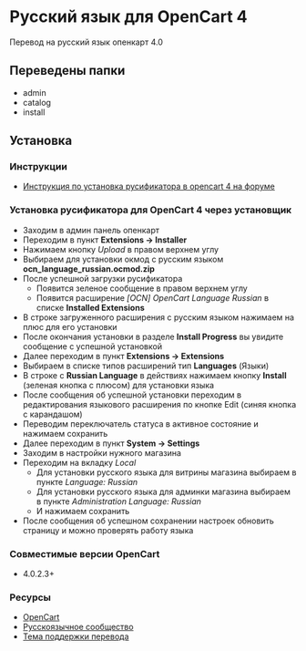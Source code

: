 # Русский язык для OpenCart 4

Перевод на русский язык опенкарт 4.0

## Переведены папки

- admin
- catalog
- install

## Установка

### Инструкции

- [Инструкция по установка русификатора в opencart 4 на форуме](https://forum.opencart.name/threads/Установка-русификатора-в-opencart-4.216/)

### Установка русификатора для OpenCart 4 через установщик

- Заходим в админ панель опенкарт
- Переходим в пункт **Extensions -> Installer**
- Нажимаем кнопку _Upload_ в правом верхнем углу
- Выбираем для установки окмод с русским языком **ocn_language_russian.ocmod.zip**
- После успешной загрузки русификатора
  - Появится зеленое сообщение в правом верхнем углу
  - Появится расширение _[OCN] OpenCart Language Russian_ в списке **Installed Extensions**
- В строке загруженного расширения с русским языком нажимаем на плюс для его установки
- После окончания установки в разделе **Install Progress** вы увидите сообщение с успешной установкой
- Далее переходим в пункт **Extensions -> Extensions**
- Выбираем в списке типов расширений тип **Languages** (Языки)
- В строке с **Russian Language** в действиях нажимаем кнопку **Install** (зеленая кнопка с плюсом) для установки языка
- После сообщения об успешной установки переходим в редактирования языкового расширения по кнопке Edit (синяя кнопка с карандашом)
- Переводим переключатель статуса в активное состояние и нажимаем сохранить
- Далее переходим в пункт **System -> Settings**
- Заходим в настройки нужного магазина
- Переходим на вкладку _Local_
  - Для установки русского языка для витрины магазина выбираем в пункте _Language: Russian_
  - Для установки русского языка для админки магазина выбираем в пункте _Administration Language: Russian_
  - И нажимаем сохранить
- После сообщения об успешном сохранении настроек обновить страницу и можно проверять работу языка

### Совместимые версии OpenCart

- 4.0.2.3+

### Ресурсы

- [OpenCart](https://opencart.com/)
- [Русскоязычное сообщество](https://forum.opencart.name/)
- [Тема поддержки перевода](https://forum.opencart.name/threads/Русский-язык-для-opencart-4.192/)
